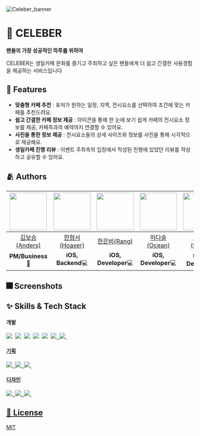![Celeber_banner](https://user-images.githubusercontent.com/103025676/203730367-fc9f10e6-4b5a-45d0-8ab0-dbc3d8678b2f.png)

# 📱 CELEBER

**팬들의 가장 성공적인 하루를 위하여**

CELEBER는 생일카페 문화를 즐기고 주최하고 싶은 팬들에게 더 쉽고 간결한 사용경험을 제공하는 서비스입니다 


## 📌 Features

- **맞춤형 카페 추천** : 유저가 원하는 일정, 지역, 전시요소를 선택하여 조건에 맞는 카페를 추천드려요.
- **쉽고 간결한 카페 정보 제공** : 아이콘을 통해 한 눈에 보기 쉽게 카페의 전시요소 정보를 제공, 카페측과의 예약까지 연결할 수 있어요.
- **사진을 통한 정보 제공** : 전시요소들의 상세 사이즈와 정보를 사진을 통해 시각적으로 제공해요.
- **생일카페 진행 리뷰** : 이벤트 주최측의 입장에서 작성된 진행에 있었던 리뷰를 작성하고 공유할 수 있어요.

## 🫂 Authors

|<a href="https://www.linkedin.com/in/보승-김-a999b1242/"><img height="100px" width="100px" src="https://user-images.githubusercontent.com/103025676/203736064-8ea34d51-f7f0-4e7d-887b-1d9b2abcc19e.png"/></a>|<a href="https://github.com/greathoaxer"><img height="100px" width="100px" src="https://user-images.githubusercontent.com/103025676/203738112-6f68d902-b706-4402-9c64-36155898c3a4.png"/></a>|<a href="https://github.com/bee712"><img height="100px" width="100px" src="https://user-images.githubusercontent.com/103025676/203740383-5a451e59-9dd7-43bc-93fa-6ee6e3d2445d.png"/></a>|<a href="https://github.com/hurdasol98"><img height="100px" width="100px" src="https://user-images.githubusercontent.com/103025676/203741262-dcbbc387-8c74-49f2-b626-cd0e0b66d194.png"/></a>|<a href="https://github.com/erabhre"><img height="100px" width="100px" src="https://user-images.githubusercontent.com/103025676/203743795-4f1ef34f-b317-4de7-861c-e987ba5d118f.png"/></a>|
|:---:|:---:|:---:|:---:|:---:|
|<a href="https://www.linkedin.com/in/보승-김-a999b1242/">김보승(Anders)</a>|<a href="https://github.com/greathoaxer">한형서(Hoaxer)</a>|<a href="https://github.com/bee712">한은비(Rang)</a>|<a href="https://github.com/hurdasol98">허다솔(Ocean)</a>|<a href="https://github.com/erabhre">최세영(Sasha)</a>|
|**PM/Business** 🧰|**iOS, Backend**💻|**iOS, Developer**💻|**iOS, Developer**💻|**UI/UX Designer**🎨|


## 🎆 Screenshots


## ✨ Skills & Tech Stack     

<p>
  <h4>개발</h4>
    <span>
      <img src="https://img.shields.io/badge/Swift-F05138?style=flat-square&logo=swift&logoColor=white"/>&nbsp
      <img src="https://img.shields.io/badge/UIkit-2396F3?style=flat-square&logo=uikit&logoColor=white"/>&nbsp
      <img src="https://img.shields.io/badge/Realm-ffffff?style=flat-square&logo=realm&logoColor=954d9f"/>&nbsp
      <img src="https://img.shields.io/badge/FastAPI-009688?style=flat-square&logo=fastapi&logoColor=white"/>&nbsp
      <img src="https://img.shields.io/badge/Docker-2496ED?style=flat-square&logo=docker&logoColor=white"/>&nbsp
      <a href="https://github.com/WenchaoD/FSCalendar"><img src="https://img.shields.io/badge/FSCalendar-000000?style=flat-square&logo=github&logoColor=white"/>&nbsp
      <img src="https://img.shields.io/badge/Xcode 14.0.1-black?style=flat-square&logo=xcode&logoColor=white"/>&nbsp
  </span>
  <br/>
  <h4>기획</h4>
  <span>
      <img src="https://img.shields.io/badge/Notion-ffffff?style=flat-square&logo=notion&logoColor=black"/>&nbsp
      <img src="https://img.shields.io/badge/Miro-f7c92d?style=flat-square&logo=miro&logoColor=050035"/>&nbsp
      <img src="https://img.shields.io/badge/Github-000000?style=flat-square&logo=github&logoColor=white"/>&nbsp
  </span>
  <br/>
  <h4>디자인</h4>
  <span>
      <img src="https://img.shields.io/badge/Figma-F24E1E?style=flat-square&logo=figma&logoColor=white"/>&nbsp
      <img src="https://img.shields.io/badge/AdobeIllustrator-FF9A00?style=flat-square&logo=AdobeIllustrator&logoColor=black"/>&nbsp
      <img src="https://img.shields.io/badge/AdobePhotoshop-31A8FF?style=flat-square&logo=AdobePhotoshop&logoColor=black"/>&nbsp
  </span>
  </p>
  
  ## 🔏 License
  [MIT](https://choosealicense.com/licenses/mit/)
  
